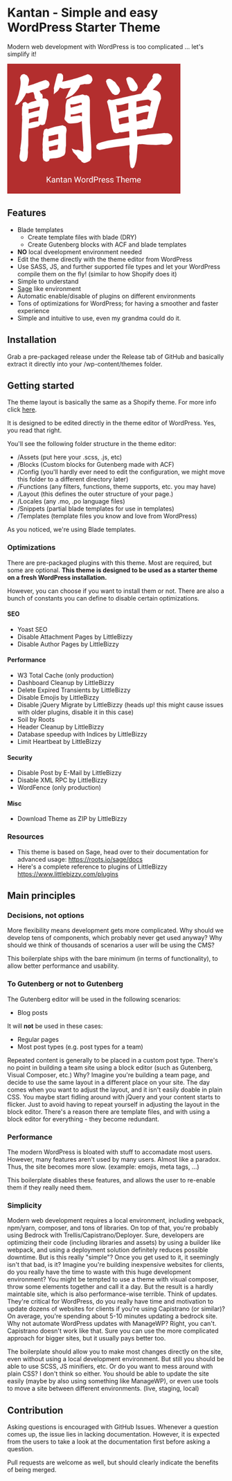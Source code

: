# Kantan - Simple and easy WordPress Starter Theme

Modern web development with WordPress is too complicated ... let's simplify it!

<img src="screenshot.png" alt="kantan" width="400">

## Features

- Blade templates
  - Create template files with blade (DRY)
  - Create Gutenberg blocks with ACF and blade templates
- **NO** local dveelopment environment needed
- Edit the theme directly with the theme editor from WordPress
- Use SASS, JS, and further supported file types and let your WordPress compile them on the fly! (similar to how Shopify does it)
- Simple to understand
- [Sage](https://github.com/roots/sage) like environment
- Automatic enable/disable of plugins on different environments
- Tons of optimizations for WordPress; for having a smoother and faster experience
- Simple and intuitive to use, even my grandma could do it.

## Installation

Grab a pre-packaged release under the Release tab of GitHub and basically extract it directly into your /wp-content/themes folder.

## Getting started

The theme layout is basically the same as a Shopify theme. For more info click [here](https://help.shopify.com/en/themes/development/templates).

It is designed to be edited directly in the theme editor of WordPress. Yes, you read that right.

You'll see the following folder structure in the theme editor:

- /Assets (put here your .scss, .js, etc)
- /Blocks (Custom blocks for Gutenberg made with ACF)
- /Config (you'll hardly ever need to edit the configuration, we might move this folder to a different directory later)
- /Functions (any filters, functions, theme supports, etc. you may have)
- /Layout (this defines the outer structure of your page.)
- /Locales (any .mo, .po language files)
- /Snippets (partial blade templates for use in templates)
- /Templates (template files you know and love from WordPress)

As you noticed, we're using Blade templates.

### Optimizations

There are pre-packaged plugins with this theme. Most are required, but some are optional. **This theme is designed to be used as a starter theme on a __fresh__ WordPress installation.**

However, you can choose if you want to install them or not. There are also a bunch of constants you can define to disable certain optimizations.

#### SEO

- Yoast SEO
- Disable Attachment Pages by LittleBizzy
- Disable Author Pages by LittleBizzy

#### Performance

- W3 Total Cache (only production)
- Dashboard Cleanup by LittleBizzy
- Delete Expired Transients by LittleBizzy
- Disable Emojis by LittleBizzy
- Disable jQuery Migrate by LittleBizzy (heads up! this might cause issues with older plugins, disable it in this case)
- Soil by Roots
- Header Cleanup by LittleBizzy
- Database speedup with Indices by LittleBizzy
- Limit Heartbeat by LittleBizzy

#### Security

- Disable Post by E-Mail by LittleBizzy
- Disable XML RPC by LittleBizzy
- WordFence (only production)

#### Misc

- Download Theme as ZIP by LittleBizzy


### Resources

- This theme is based on Sage, head over to their documentation for advanced usage: https://roots.io/sage/docs
- Here's a complete reference to plugins of LittleBizzy https://www.littlebizzy.com/plugins

## Main principles

### Decisions, not options

More flexibility means development gets more complicated. Why should we develop tens of components, which probably never get used anyway? Why should we think of thousands of scenarios a user will be using the CMS?

This boilerplate ships with the bare minimum (in terms of functionality), to allow better performance and usability.

### To Gutenberg or not to Gutenberg

The Gutenberg editor will be used in the following scenarios:

- Blog posts

It will **not** be used in these cases:

- Regular pages
- Most post types (e.g. post types for a team)

Repeated content is generally to be placed in a custom post type. There's no point in building a team site using a block editor (such as Gutenberg, Visual Composer, etc.)
Why? Imagine you're building a team page, and decide to use the same layout in a different place on your site. The day comes when you want to adjust the layout, and it isn't easily doable in plain CSS. You maybe start fidling around with jQuery and your content starts to flicker. Just to avoid having to repeat yourself in adjusting the layout in the block editor. There's a reason there are template files, and with using a block editor for everything - they become redundant.

### Performance

The modern WordPress is bloated with stuff to accomadate most users. However, many features aren't used by many users. Almost like a paradox. Thus, the site becomes more slow. (example: emojis, meta tags, ...)

This boilerplate disables these features, and allows the user to re-enable them if they really need them.

### Simplicity

Modern web development requires a local environment, including webpack, npm/yarn, composer, and tons of libraries. On top of that, you're probably using Bedrock with Trellis/Capistrano/Deployer. Sure, developers are optimizing their code (including libraries and assets) by using a builder like webpack, and using a deployment solution definitely reduces possible downtime. But is this really "simple"? Once you get used to it, it seemingly isn't that bad, is it? Imagine you're building inexpensive websites for clients, do you really have the time to waste with this huge development environment? You might be tempted to use a theme with visual composer, throw some elements together and call it a day. But the result is a hardly maintable site, which is also performance-wise terrible.
Think of updates. They're critical for WordPress, do you really have time and motivation to update dozens of websites for clients if you're using Capistrano (or similar)? On average, you're spending about 5-10 minutes updating a bedrock site. Why not automate WordPress updates with ManageWP? Right, you can't. Capistrano doesn't work like that.
Sure you can use the more complicated approach for bigger sites, but it usually pays better too.

The boilerplate should allow you to make most changes directly on the site, even without using a local development environment. But still you should be able to use SCSS, JS minifiers, etc. Or do you want to mess around with plain CSS? I don't think so either. You should be able to update the site easily (maybe by also using something like ManageWP), or even use tools to move a site between different environments. (live, staging, local)

## Contribution

Asking questions is encouraged with GitHub Issues. Whenever a question comes up, the issue lies in lacking documentation. However, it is expected from the users to take a look at the documentation first before asking a question.

Pull requests are welcome as well, but should clearly indicate the benefits of being merged.
